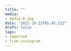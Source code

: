 ```yaml
---
title: ""
media:
- media-0.jpg
date: "2011-10-23T05:45:22Z"
draft: false
tags:
- imported
- from-instagram
---
```


